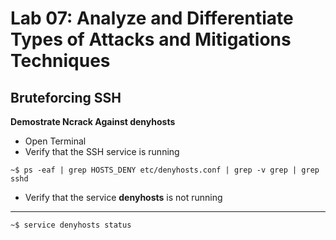 # **Lab 07:** Analyze and Differentiate Types of Attacks and Mitigations Techniques

## **Bruteforcing SSH**

**Demostrate Ncrack Against denyhosts**
- Open Terminal
- Verify that the SSH service is running
```
~$ ps -eaf | grep HOSTS_DENY etc/denyhosts.conf | grep -v grep | grep sshd
```
- Verify that the service **denyhosts** is not running
****
    ~$ service denyhosts status

